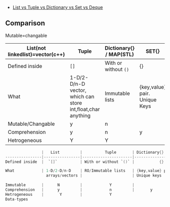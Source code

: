 - [List vs Tuple vs Dictionary vs Set vs Deque](#vs)


<a name=vs></a>
## Comparison
Mutable=changable

| List(not linkedlist)=vector(c++) | Tuple |Dictionary{} / MAP(STL) |      SET{}    | DEQUE
|---|---|---|---|---|
|Defined inside  |  `[]`          | With or without `()` |           {}            |         {}    |       |
|What| 1-D/2-D/n-D vector, which can store int,float,char anything| Immutable lists | {key,value} pair. Unique Keys | No duplicates | Double ended queue|
|Mutable/Changable|y|n|
|Comprehension   |      y         |            n         |       y                 |       y        | |
|Hetrogeneous    |       Y        |            Y|

```c
                |   List         |          Tuple       | Dictionary{} / MAP(STL) |      SET{}    | DEQUE
----------------|----------------|----------------------|-------------------------|---------------|------
Defined inside  |  `[]`          | With or without `()` |           {}            |         {}    |       

What            | 1-D/2-D/n-D    | RO/Immutable lists   | {key,value} pair.       | No duplicates | Double ended queue
                  arrays/vectors |                      | Unique keys
                  
Immutable       |      N         |            Y         |   
Comprehension   |      y         |            n         |       y                 |       y        | |
Hetrogeneous    |       Y        |            Y
Data-types
```



